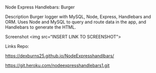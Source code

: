 
Node Express Handlebars: Burger








Description
Burger logger with MySQL, Node, Express, Handlebars and ORM. Uses Node and MySQL to query and route data in the app, and Handlebars to generate the HTML.

Screenshot
<img src=“INSERT LINK TO SCREENSHOT”>


Links
Repo:



https://dexburns25.github.io/NodeExpresshandlbars/






https://git.heroku.com/nodeexpresshandlebars1.git







